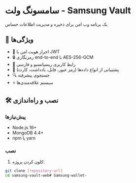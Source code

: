 # سامسونگ ولت - Samsung Vault

یک برنامه وب امن برای ذخیره و مدیریت اطلاعات حساس

## 🚀 ویژگی‌ها

- 🔐 احراز هویت امن با JWT
- 🔒 رمزنگاری end-to-end با AES-256-GCM
- 📱 رابط کاربری ریسپانسیو و فارسی
- 💾 پشتیبانی از انواع داده‌ها (رمز عبور، فایل، یادداشت، کارت)
- 🔍 جستجوی پیشرفته
- ⭐ سیستم علاقه‌مندی‌ها

## 🛠️ نصب و راه‌اندازی

### پیش‌نیازها

- Node.js 16+
- MongoDB 4.4+
- npm یا yarn

### نصب

1. کلون کردن پروژه:
```bash
git clone [repository-url]
cd samsung-vault-web# Samsung-wallet-